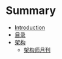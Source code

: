 # Summary

* [Introduction](/README.md)
* [目录](/SUMMARY.md)
* [架构](jia-gou.md)
  * [架构师月刊](jia-gou/jia-gou-shi-yue-kan.md)

